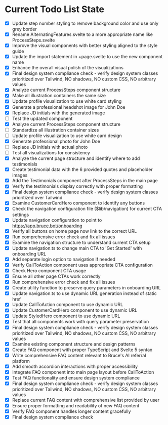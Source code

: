 <!-- DO NOT EDIT - Managed by todo_list tool -->
<!-- Updated: 2025-09-22T17:33:02.586Z -->

# Current Todo List State

- [x] Update step number styling to remove background color and use only grey border
- [x] Rename AlternatingFeatures.svelte to a more appropriate name like ProcessSteps.svelte
- [x] Improve the visual components with better styling aligned to the style guide
- [x] Update the import statement in +page.svelte to use the new component name
- [x] Enhance the overall visual polish of the visualizations
- [x] Final design system compliance check - verify design system classes prioritized over Tailwind, NO shadows, NO custom CSS, NO arbitrary values
- [x] Analyze current ProcessSteps component structure
- [x] Make all illustration containers the same size
- [x] Update profile visualization to use white card styling
- [x] Generate a professional headshot image for John Doe
- [x] Replace JD initials with the generated image
- [ ] Test the updated component
- [x] Analyze current ProcessSteps component structure
- [ ] Standardize all illustration container sizes
- [ ] Update profile visualization to use white card design
- [x] Generate professional photo for John Doe
- [ ] Replace JD initials with actual photo
- [ ] Test all visualizations for consistency
- [x] Analyze the current page structure and identify where to add testimonials
- [x] Create testimonial data with the 6 provided quotes and placeholder images
- [x] Add the Testimonials component after ProcessSteps in the main page
- [x] Verify the testimonials display correctly with proper formatting
- [x] Final design system compliance check - verify design system classes prioritized over Tailwind
- [x] Examine CustomerCardHero component to identify any buttons
- [x] Check the navigation configuration file ($lib/navigation) for current CTA settings
- [x] Update navigation configuration to point to https://app.bruce.bot/onboarding
- [x] Verify all buttons on home page now link to the correct URL
- [x] Run comprehensive error check and fix all issues
- [x] Examine the navigation structure to understand current CTA setup
- [x] Update navigation.ts to change main CTA to 'Get Started' with onboarding URL
- [x] Add separate login option to navigation if needed
- [x] Verify CallToAction component uses appropriate CTA configuration
- [x] Check Hero component CTA usage
- [x] Ensure all other page CTAs work correctly
- [x] Run comprehensive error check and fix all issues
- [x] Create utility function to preserve query parameters in onboarding URL
- [x] Update navigation.ts to use dynamic URL generation instead of static href
- [x] Update CallToAction component to use dynamic URL
- [x] Update CustomerCardHero component to use dynamic URL
- [x] Update StyledHero component to use dynamic URL
- [x] Test that all components work with query parameter preservation
- [x] Final design system compliance check - verify design system classes prioritized over Tailwind, NO shadows, NO custom CSS, NO arbitrary values
- [x] Examine existing component structure and design patterns
- [x] Create FAQ component with proper TypeScript and Svelte 5 syntax
- [x] Write comprehensive FAQ content relevant to Bruce's AI referral platform
- [x] Add smooth accordion interactions with proper accessibility
- [x] Integrate FAQ component into main page layout before CallToAction
- [x] Test FAQ functionality and ensure design system compliance
- [x] Final design system compliance check - verify design system classes prioritized over Tailwind, NO shadows, NO custom CSS, NO arbitrary values
- [x] Replace current FAQ content with comprehensive list provided by user
- [x] Ensure proper formatting and readability of new FAQ content
- [x] Verify FAQ component handles longer content gracefully
- [x] Final design system compliance check
